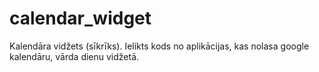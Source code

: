 # calendar_widget
Kalendāra vidžets (sīkrīks). Ielikts kods no aplikācijas, kas nolasa google kalendāru, vārda dienu vidžetā.
